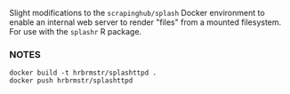Slight modifications to the `scrapinghub/splash` Docker environment to enable an internal web server to render "files" from a mounted filesystem. For use with the `splashr` R package.

### NOTES

    docker build -t hrbrmstr/splashttpd .
    docker push hrbrmstr/splashttpd